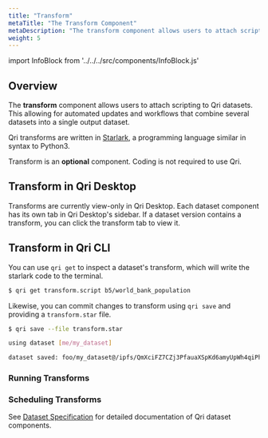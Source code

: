 ```yaml
---
title: "Transform"
metaTitle: "The Transform Component"
metaDescription: "The transform component allows users to attach scripting to Qri datasets."
weight: 5
---
```


import InfoBlock from '../../../src/components/InfoBlock.js'

## Overview

The __transform__ component allows users to attach scripting to Qri datasets.  This allowing for automated updates and workflows that combine several datasets into a single output dataset.

Qri transforms are written in [Starlark](https://docs.bazel.build/versions/master/skylark/language.html), a programming language similar in syntax to Python3.

<InfoBlock>
  Transform is an <strong>optional</strong> component.  Coding is not required to use Qri.
</InfoBlock>

## Transform in Qri Desktop

Transforms are currently view-only in Qri Desktop.  Each dataset component has its own tab in Qri Desktop's sidebar.  If a dataset version contains a transform, you can click the transform tab to view it.

## Transform in Qri CLI

You can use `qri get` to inspect a dataset's transform, which will write the starlark code to the terminal.

```bash
$ qri get transform.script b5/world_bank_population
```

Likewise, you can commit changes to transform using `qri save` and providing a `transform.star` file.


```bash
$ qri save --file transform.star

using dataset [me/my_dataset]

dataset saved: foo/my_dataset@/ipfs/QmXciFZ7CZj3PfauaXSpKd6amyUpWh4qiPhPGywFbzjhWa
```

### Running Transforms

### Scheduling Transforms

<InfoBlock>
  See <a href="/docs/reference/dataset-specification/">Dataset Specification</a> for detailed documentation of Qri dataset components.
</InfoBlock>
